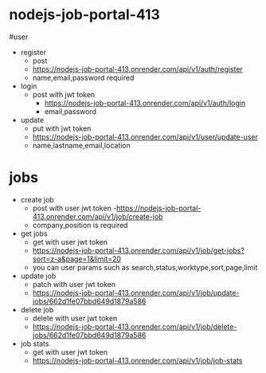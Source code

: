 # nodejs-job-portal-413

#user

- register
  - post
  - https://nodejs-job-portal-413.onrender.com/api/v1/auth/register
  - name,email,password required
- login
  - post with jwt token 
    - https://nodejs-job-portal-413.onrender.com/api/v1/auth/login
    - email,password
- update
  - put with jwt token 
  - https://nodejs-job-portal-413.onrender.com/api/v1/user/update-user
  - name,lastname,email,location
    
# jobs
  - create job
    - post with user jwt token -https://nodejs-job-portal-413.onrender.com/api/v1/job/create-job
    - company,position is required
  - get jobs
    - get with user jwt token 
    - https://nodejs-job-portal-413.onrender.com/api/v1/job/get-jobs?sort=z-a&page=1&limit=20
    - you can user params such as search,status,worktype,sort,page,limit
  - update job
    - patch with user jwt token 
    - https://nodejs-job-portal-413.onrender.com/api/v1/job/update-jobs/662d1fe07bbd649d1879a586
  - delete job
    - delete with user jwt token 
    - https://nodejs-job-portal-413.onrender.com/api/v1/job/delete-jobs/662d1fe07bbd649d1879a586
  - job stats
    - get with user jwt token 
    - https://nodejs-job-portal-413.onrender.com/api/v1/job/job-stats
